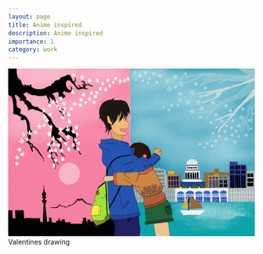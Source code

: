 ```yaml
---
layout: page
title: Anime inspired
description: Anime inspired
importance: 1
category: work
---
```


<div class="row">
    <div class="col-sm mt-3 mt-md-0">
        <!-- Replace the include with direct HTML -->
        <img src="/assets/img/Spring_Heart.png" alt="One Punch Man" class="img-fluid rounded z-depth-1">
    </div>
</div>
<div class="caption">
    Valentines drawing
</div>